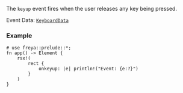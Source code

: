The `keyup` event fires when the user releases any key being pressed.

Event Data: [`KeyboardData`](crate::events::KeyboardData)

### Example

```rust, no_run
# use freya::prelude::*;
fn app() -> Element {
    rsx!(
        rect {
            onkeyup: |e| println!("Event: {e:?}")
        }
    )
}
```